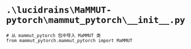 # `.\lucidrains\MaMMUT-pytorch\mammut_pytorch\__init__.py`

```
# 从 mammut_pytorch 包中导入 MaMMUT 类
from mammut_pytorch.mammut_pytorch import MaMMUT
```